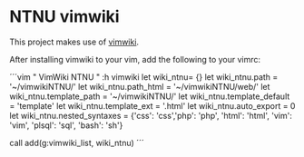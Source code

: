 # NTNU vimwiki

This project makes use of [vimwiki](https://github.com/vimwiki/vimwiki).

After installing vimwiki to your vim, add the following to your vimrc:

´´´vim
" VimWiki NTNU
" :h vimwiki
let wiki_ntnu= {}
let wiki_ntnu.path = '~/vimwikiNTNU/'
let wiki_ntnu.path_html = '~/vimwikiNTNU/web/'
let wiki_ntnu.template_path = '~/vimwikiNTNU/'
let wiki_ntnu.template_default = 'template'
let wiki_ntnu.template_ext = '.html'
let wiki_ntnu.auto_export = 0
let wiki_ntnu.nested_syntaxes = {'css': 'css','php': 'php', 'html': 'html', 'vim': 'vim', 'plsql': 'sql', 'bash': 'sh'}

call add(g:vimwiki_list, wiki_ntnu)
´´´

